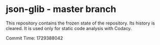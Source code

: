 # json-glib - master branch

This repository contains the frozen state of the repository.
Its history is cleared. It is used only for static code
analysis with Codacy.

Commit Time: 1729388042
